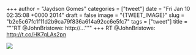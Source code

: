 
+++
author = "Jaydson Gomes"
categories = ["tweet"]
date = "Fri Jan 10 02:35:08 +0000 2014"
draft = false
image = "{TWEET_IMAGE}"
slug = "b2e5c67fc1f11d2b9ca79f836a614a92cc6e5fc7"
tags = ["tweet"]
title = """RT @JohnBristowe: http://..."""
+++
RT @JohnBristowe: http://t.co/HK7qLAs2pn

![](/images/tweet-media/421470230028615680-BdlLH74CcAAj9Bf.png)